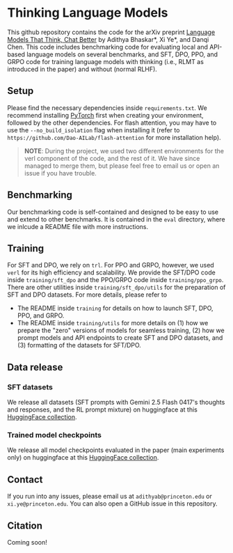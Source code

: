 # Thinking Language Models 

This github repository contains the code for the arXiv preprint [Language Models That Think, Chat Better](http://arxiv.org/abs/2509.20357) by Adithya Bhaskar*, Xi Ye*, and Danqi Chen.
This code includes benchmarking code for evaluating local and API-based language models on several benchmarks, and SFT, DPO, PPO, and GRPO code for training language models with thinking (i.e., RLMT as introduced in the paper) and without (normal RLHF).

## Setup
Please find the necessary dependencies inside `requirements.txt`. We recommend installing [PyTorch](https://pytorch.org/) first when creating your environment, followed by the other dependencies.
For flash attention, you may have to use the `--no_build_isolation` flag when installing it (refer to `https://github.com/Dao-AILab/flash-attention` for more installation help).

> **NOTE**: During the project, we used two different environments for the verl component of the code, and the rest of it. We have since managed to merge them, but please feel free to email us or open an issue if you have trouble.

## Benchmarking
Our benchmarking code is self-contained and designed to be easy to use and extend to other benchmarks.
It is contained in the `eval` directory, where we inlcude a README file with more instructions.

## Training
For SFT and DPO, we rely on `trl`. 
For PPO and GRPO, however, we used `verl` for its high efficiency and scalability.
We provide the SFT/DPO code inside `training/sft_dpo` and the PPO/GRPO code inside `training/ppo_grpo`.
There are other utilities inside `training/sft_dpo/utils` for the preparation of SFT and DPO datasets.
For more details, please refer to
- The README inside `training` for details on how to launch SFT, DPO, PPO, and GRPO.
- The README inside `training/utils` for more details on (1) how we prepare the "zero" versions of models for seamless training, (2) how we prompt models and API endpoints to create SFT and DPO datasets, and (3) formatting of the datasets for SFT/DPO.

## Data release

### SFT datasets

We release all datasets (SFT prompts with Gemini 2.5 Flash 0417's thoughts and responses, and the RL prompt mixture) on huggingface at this [HuggingFace collection](https://huggingface.co/collections/princeton-nlp/rlmt-experiments-68d0e7704d0c8fa49a9c1e3d).

### Trained model checkpoints

We release all model checkpoints evaluated in the paper (main experiments only) on huggingface at this [HuggingFace collection](https://huggingface.co/collections/princeton-nlp/rlmt-experiments-68d0e7704d0c8fa49a9c1e3d).

## Contact
If you run into any issues, please email us at `adithyab@princeton.edu` or `xi.ye@princeton.edu`. You can also open a GitHub issue in this repository.

## Citation
Coming soon!
